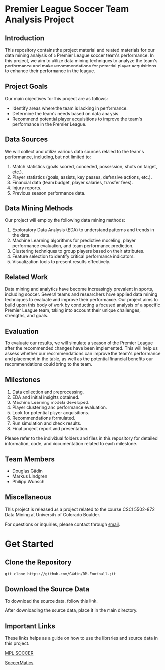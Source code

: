# Premier League Soccer Team Analysis Project

## Introduction
This repository contains the project material and related materials for our data mining analysis of a Premier League soccer team's performance. In this project, we aim to utilize data mining techniques to analyze the team's performance and make recommendations for potential player acquisitions to enhance their performance in the league.

## Project Goals
Our main objectives for this project are as follows:
- Identify areas where the team is lacking in performance.
- Determine the team's needs based on data analysis.
- Recommend potential player acquisitions to improve the team's performance in the Premier League.

## Data Sources
We will collect and utilize various data sources related to the team's performance, including, but not limited to:
1. Match statistics (goals scored, conceded, possession, shots on target, etc.).
2. Player statistics (goals, assists, key passes, defensive actions, etc.).
3. Financial data (team budget, player salaries, transfer fees).
4. Injury reports.
5. Previous season performance data.

## Data Mining Methods
Our project will employ the following data mining methods:
1. Exploratory Data Analysis (EDA) to understand patterns and trends in the data.
2. Machine Learning algorithms for predictive modeling, player performance evaluation, and team performance prediction.
3. Clustering techniques to group players based on their attributes.
4. Feature selection to identify critical performance indicators.
5. Visualization tools to present results effectively.

## Related Work
Data mining and analytics have become increasingly prevalent in sports, including soccer. Several teams and researchers have applied data mining techniques to evaluate and improve their performance. Our project aims to build upon this body of work by conducting a focused analysis of a specific Premier League team, taking into account their unique challenges, strengths, and goals.

## Evaluation
To evaluate our results, we will simulate a season of the Premier League after the recommended changes have been implemented. This will help us assess whether our recommendations can improve the team's performance and placement in the table, as well as the potential financial benefits our recommendations could bring to the team.

## Milestones
1. Data collection and preprocessing.
2. EDA and initial insights obtained.
3. Machine Learning models developed.
4. Player clustering and performance evaluation.
5. Look for potential player acquisitions.
6. Recommendations formulated.
7. Run simulation and check results.
8. Final project report and presentation.

Please refer to the individual folders and files in this repository for detailed information, code, and documentation related to each milestone.

## Team Members
- Douglas Gådin
- Markus Lindgren
- Philipp Wunsch

## Miscellaneous
This project is released as a project related to the course CSCI 5502-872 Data Mining at University of Colorado Boulder. 

For questions or inquiries, please contact through [email](mailto:caga3121@colorado.edu).

# Get Started

## Clone the Repository

`git clone https://github.com/G4din/DM-Football.git`

## Download the Source Data

To download the source data, follow this [link](https://o365coloradoedu-my.sharepoint.com/:f:/g/personal/caga3121_colorado_edu/EmuhhmLvEwpOnpNsNFT_3kkB70Fa21t0t0cnamuyKPkloA?e=YXeouI).

After downloading the source data, place it in the main directory.

## Important Links

These links helps as a guide on how to use the libraries and source data in this project. 

[MPL SOCCER](https://mplsoccer.readthedocs.io/en/latest/index.html)

[SoccerMatics](https://soccermatics.readthedocs.io/en/latest/index.html)
